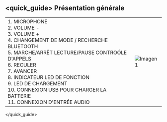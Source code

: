 ## <quick_guide> Présentation générale

|  |  |
|:-------|:-------|
|1.	MICROPHONE <br> 2. VOLUME - <br> 3. VOLUME + <br> 4. CHANGEMENT DE MODE / RECHERCHE BLUETOOTH <br> 5. MARCHE/ARRÊT LECTURE/PAUSE CONTROÓLE D'APPELS <br> 6.	RECULER <br> 7. AVANCER <br> 8. INDICATEUR LED DE FONCTION <br> 9. LED DE CHARGEMENT <br> 10. CONNEXION USB POUR CHARGER LA BATTERIE <br> 11. CONNEXION D'ENTRÉE AUDIO <br> |![Imagen1](http://static.energysistem.com/images/manuals/42797/57f6845eb81d1.jpg)|
</quick_guide>


